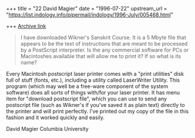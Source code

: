 +++
title = "22 David Magier"
date = "1996-07-22"
upstream_url = "https://list.indology.info/pipermail/indology/1996-July/005468.html"

+++
[Archive link](https://list.indology.info/pipermail/indology/1996-July/005468.html)

> I have downloaded Wikner's Sanskrit Course. It is a 5 Mbyte file
> that appears 
> to be the text of instructions that are meant to be processed by 
> a PostScript 
> interpreter. Is the any commercial software for PCs or Macintoshes available 
> that will allow me to print it? If so what is its name?

Every Macintosh postscript laser printer comes with a "print
utilities" disk full of stuff (fonts, etc.), including a utility
called LaserWriter Utility. This program (which may well be a
free-ware component of the system software) does all sorts of things
with/for your laser printer. It has menu item for "download postscript
file", which you can use to send any postscript file (such as Wikner's
if you've saved it as plain text) directly to the printer and will
print perfectly. I've printed out my copy of the file in this fashion
and it worked quickly and easily.

David Magier
Columbia University




